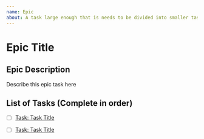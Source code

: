 ```yaml
---
name: Epic
about: A task large enough that is needs to be divided into smaller tasks.
---
```


<!-- Issue Title should mirror the Epic Title. -->

# Epic Title


## Epic Description
Describe this epic task here


## List of Tasks (Complete in order)
- [ ] [Task: Task Title](https://github.com/sjinko/_repo_name_/issues/_#_)
- [ ] [Task: Task Title](https://github.com/sjinko/_repo_name_/issues/_#_)


<!-- Assign epic to people concerned -->
<!-- Add labels if needed -->
<!-- Register with project -->
<!-- Define milestone if needed --> 
